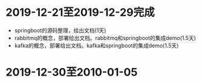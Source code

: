 # 2019-12-21至2019-12-29完成
* springboot的源码整理，给出文档(1天)
* rabbitmq的概念，部署给出文档。rabbitmq和springboot的集成demo(1.5天)
* kafka的概念，部署给出文档。kafka和springboot的集成demo(1.5天)
# 2019-12-30至2010-01-05
